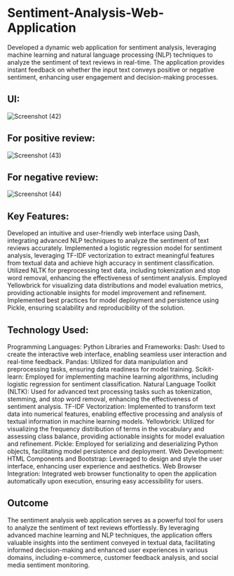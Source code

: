 # Sentiment-Analysis-Web-Application
Developed a dynamic web application for sentiment analysis, leveraging machine learning and natural language processing (NLP) techniques to analyze the sentiment of text reviews in real-time. The application provides instant feedback on whether the input text conveys positive or negative sentiment, enhancing user engagement and decision-making processes.

## UI:
![Screenshot (42)](https://github.com/sagarjha265/Sentiment-Analysis-Web-Application/assets/67288575/22cc995a-cba6-4525-bc1a-4513cb407894)

## For positive  review:
![Screenshot (43)](https://github.com/sagarjha265/Sentiment-Analysis-Web-Application/assets/67288575/cfcf326d-fc8a-40fb-9c63-090f05ee445a)

## For negative review:
![Screenshot (44)](https://github.com/sagarjha265/Sentiment-Analysis-Web-Application/assets/67288575/d7dcd678-def4-42f5-a258-dec63dcd89ca)


## Key Features:

Developed an intuitive and user-friendly web interface using Dash, integrating advanced NLP techniques to analyze the sentiment of text reviews accurately.
Implemented a logistic regression model for sentiment analysis, leveraging TF-IDF vectorization to extract meaningful features from textual data and achieve high accuracy in sentiment classification.
Utilized NLTK for preprocessing text data, including tokenization and stop word removal, enhancing the effectiveness of sentiment analysis.
Employed Yellowbrick for visualizing data distributions and model evaluation metrics, providing actionable insights for model improvement and refinement.
Implemented best practices for model deployment and persistence using Pickle, ensuring scalability and reproducibility of the solution.

## Technology Used:

Programming Languages: Python
Libraries and Frameworks:
Dash: Used to create the interactive web interface, enabling seamless user interaction and real-time feedback.
Pandas: Utilized for data manipulation and preprocessing tasks, ensuring data readiness for model training.
Scikit-learn: Employed for implementing machine learning algorithms, including logistic regression for sentiment classification.
Natural Language Toolkit (NLTK): Used for advanced text processing tasks such as tokenization, stemming, and stop word removal, enhancing the effectiveness of sentiment analysis.
TF-IDF Vectorization: Implemented to transform text data into numerical features, enabling effective processing and analysis of textual information in machine learning models.
Yellowbrick: Utilized for visualizing the frequency distribution of terms in the vocabulary and assessing class balance, providing actionable insights for model evaluation and refinement.
Pickle: Employed for serializing and deserializing Python objects, facilitating model persistence and deployment.
Web Development:
HTML Components and Bootstrap: Leveraged to design and style the user interface, enhancing user experience and aesthetics.
Web Browser Integration: Integrated web browser functionality to open the application automatically upon execution, ensuring easy accessibility for users.

## Outcome
The sentiment analysis web application serves as a powerful tool for users to analyze the sentiment of text reviews effortlessly. By leveraging advanced machine learning and NLP techniques, the application offers valuable insights into the sentiment conveyed in textual data, facilitating informed decision-making and enhanced user experiences in various domains, including e-commerce, customer feedback analysis, and social media sentiment monitoring.







